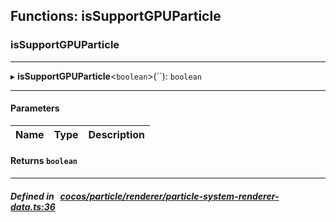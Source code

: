 ## Functions: isSupportGPUParticle

### isSupportGPUParticle


___
▸ **isSupportGPUParticle**<`boolean`\>(``): `boolean`
___


#### Parameters

| Name | Type | Description |
| :------: | :------: | :------: |

#### Returns `boolean` 
___


##### Defined in &nbsp;   [cocos/particle/renderer/particle-system-renderer-data.ts:36](https://github.com/cocos-creator/engine/blob/c7bf6b8a9/cocos/particle/renderer/particle-system-renderer-data.ts#L36)&nbsp;
